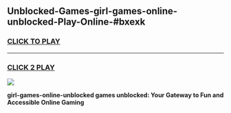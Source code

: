 
## Unblocked-Games-girl-games-online-unblocked-Play-Online-#bxexk
<h3>
<a href="https://premium.freeplayer.one?title=girl-games-online-unblocked&ref=27F">CLICK TO PLAY</a></h3>
<hr>

<h3>
<a href="https://premium.freeplayer.one?title=girl-games-online-unblocked&ref=27F">CLICK 2 PLAY</a>
  
</h3>

<a href="https://premium.freeplayer.one?title=girl-games-online-unblocked&ref=27F"><img src="https://clearcache.store/games.png"></a>


**girl-games-online-unblocked games unblocked: Your Gateway to Fun and Accessible Online Gaming**
